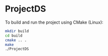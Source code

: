 # ProjectDS

To build and run the project using CMake (Linux):
```bash
mkdir build
cd build
cmake .. .
make
./ProjectDS
```

